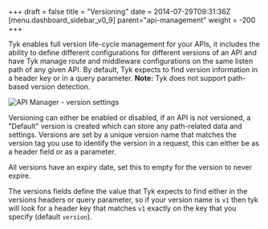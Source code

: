 +++
draft = false
title = "Versioning"
date = 2014-07-29T09:31:36Z
[menu.dashboard_sidebar_v0_9]
	parent="api-management"
    weight = -200
+++

Tyk enables full version life-cycle management for your APIs, it includes the ability to define different configurations for different versions of an API and have Tyk manage route and middleware configurations on the same listen path of any given API. By default, Tyk expects to find version information in a header key or in a query parameter. **Note:** Tyk does not support path-based version detection.

![API Manager - version settings](/imgs/api-version-settings.png)

Versioning can either be enabled or disabled, if an API is not versioned, a "Default" version is created which can store any path-related data and settings. Versions are set by a unique version name that matches the version tag you use to identify the version in a request, this can either be as a header field or as a parameter.

All versions have an expiry date, set this to empty for the version to never expire. 

The versions fields define the value that Tyk expects to find either in the versions headers or query parameter, so if your version name is `v1` then tyk will look for a header key that matches `v1` exactly on the key that you specify (default `version`).